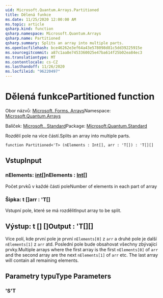 ```yaml
---
uid: Microsoft.Quantum.Arrays.Partitioned
title: Dělená funkce
ms.date: 11/25/2020 12:00:00 AM
ms.topic: article
qsharp.kind: function
qsharp.namespace: Microsoft.Quantum.Arrays
qsharp.name: Partitioned
qsharp.summary: Splits an array into multiple parts.
ms.openlocfilehash: bce46262e3ef64a43e578098d81c5dd39225915e
ms.sourcegitcommit: a87c1aa8e7453360025e47ba614f25b02ea84ec3
ms.translationtype: MT
ms.contentlocale: cs-CZ
ms.lasthandoff: 11/26/2020
ms.locfileid: "96220497"
---
```

# <a name="partitioned-function"></a><span data-ttu-id="29a5e-102">Dělená funkce</span><span class="sxs-lookup"><span data-stu-id="29a5e-102">Partitioned function</span></span>

<span data-ttu-id="29a5e-103">Obor názvů: [Microsoft. Forms. Arrays](xref:Microsoft.Quantum.Arrays)</span><span class="sxs-lookup"><span data-stu-id="29a5e-103">Namespace: [Microsoft.Quantum.Arrays](xref:Microsoft.Quantum.Arrays)</span></span>

<span data-ttu-id="29a5e-104">Balíček: [Microsoft.. Standard](https://nuget.org/packages/Microsoft.Quantum.Standard)</span><span class="sxs-lookup"><span data-stu-id="29a5e-104">Package: [Microsoft.Quantum.Standard](https://nuget.org/packages/Microsoft.Quantum.Standard)</span></span>


<span data-ttu-id="29a5e-105">Rozdělí pole na více částí.</span><span class="sxs-lookup"><span data-stu-id="29a5e-105">Splits an array into multiple parts.</span></span>

```qsharp
function Partitioned<'T> (nElements : Int[], arr : 'T[]) : 'T[][]
```


## <a name="input"></a><span data-ttu-id="29a5e-106">Vstup</span><span class="sxs-lookup"><span data-stu-id="29a5e-106">Input</span></span>

### <a name="nelements--int"></a><span data-ttu-id="29a5e-107">nElements: [int](xref:microsoft.quantum.lang-ref.int)[]</span><span class="sxs-lookup"><span data-stu-id="29a5e-107">nElements : [Int](xref:microsoft.quantum.lang-ref.int)[]</span></span>

<span data-ttu-id="29a5e-108">Počet prvků v každé části pole</span><span class="sxs-lookup"><span data-stu-id="29a5e-108">Number of elements in each part of array</span></span>


### <a name="arr--t"></a><span data-ttu-id="29a5e-109">Šipka: t []</span><span class="sxs-lookup"><span data-stu-id="29a5e-109">arr : 'T[]</span></span>

<span data-ttu-id="29a5e-110">Vstupní pole, které se má rozdělit</span><span class="sxs-lookup"><span data-stu-id="29a5e-110">Input array to be split.</span></span>



## <a name="output--t"></a><span data-ttu-id="29a5e-111">Výstup: t [] []</span><span class="sxs-lookup"><span data-stu-id="29a5e-111">Output : 'T[][]</span></span>

<span data-ttu-id="29a5e-112">Více polí, kde první pole je první `nElements[0]` z `arr` a druhé pole je další `nElements[1]` z `arr` atd. Poslední pole bude obsahovat všechny zbývající prvky.</span><span class="sxs-lookup"><span data-stu-id="29a5e-112">Multiple arrays where the first array is the first `nElements[0]` of `arr` and the second array are the next `nElements[1]` of `arr` etc. The last array will contain all remaining elements.</span></span>

## <a name="type-parameters"></a><span data-ttu-id="29a5e-113">Parametry typu</span><span class="sxs-lookup"><span data-stu-id="29a5e-113">Type Parameters</span></span>

### <a name="t"></a><span data-ttu-id="29a5e-114">'S</span><span class="sxs-lookup"><span data-stu-id="29a5e-114">'T</span></span>

